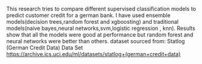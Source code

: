 This research tries to compare different supervised classification models to predict customer credit for a german bank.
I have used ensemble models(decision trees,random forest and xgboosting) and traditional models(naive bayes,neural networks,svm,logistic regression , knn).
Results show that all the models were good at performance but random forest and neural networks were better than others.
dataset sourced from: Statlog (German Credit Data) Data Set
https://archive.ics.uci.edu/ml/datasets/statlog+(german+credit+data)
